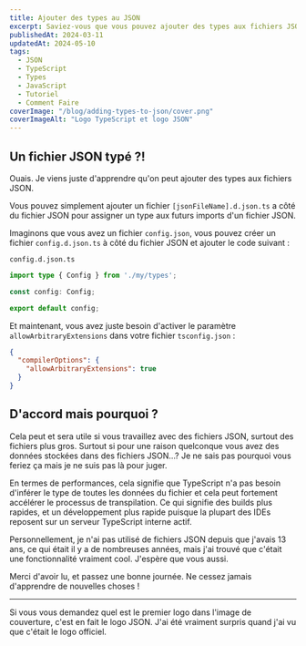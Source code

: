 ```yaml
---
title: Ajouter des types au JSON
excerpt: Saviez-vous que vous pouvez ajouter des types aux fichiers JSON ? Laissez-moi vous montrer comment.
publishedAt: 2024-03-11
updatedAt: 2024-05-10
tags:
  - JSON
  - TypeScript
  - Types
  - JavaScript
  - Tutoriel
  - Comment Faire
coverImage: "/blog/adding-types-to-json/cover.png"
coverImageAlt: "Logo TypeScript et logo JSON"
---
```


## Un fichier JSON typé ?!

Ouais. Je viens juste d'apprendre qu'on peut ajouter des types aux fichiers JSON.

Vous pouvez simplement ajouter un fichier `[jsonFileName].d.json.ts` a côté du fichier JSON pour assigner un type aux futurs imports d'un fichier JSON.

Imaginons que vous avez un fichier `config.json`, vous pouvez créer un fichier `config.d.json.ts` à côté du fichier JSON et ajouter le code suivant :

`config.d.json.ts`

```ts
import type { Config } from './my/types';

const config: Config;

export default config;
```

Et maintenant, vous avez juste besoin d'activer le paramètre `allowArbitraryExtensions` dans votre fichier `tsconfig.json` :

```json
{
  "compilerOptions": {
    "allowArbitraryExtensions": true
  }
}
```

## D'accord mais pourquoi ?

Cela peut et sera utile si vous travaillez avec des fichiers JSON, surtout des fichiers plus gros. Surtout si pour une raison quelconque vous avez des données stockées dans des fichiers JSON...? Je ne sais pas pourquoi vous feriez ça mais je ne suis pas là pour juger.

En termes de performances, cela signifie que TypeScript n'a pas besoin d'inférer le type de toutes les données du fichier et cela peut fortement accélérer le processus de transpilation. Ce qui signifie des builds plus rapides, et un développement plus rapide puisque la plupart des IDEs reposent sur un serveur TypeScript interne actif.

Personnellement, je n'ai pas utilisé de fichiers JSON depuis que j'avais 13 ans, ce qui était il y a de nombreuses années, mais j'ai trouvé que c'était une fonctionnalité vraiment cool. J'espère que vous aussi.

Merci d'avoir lu, et passez une bonne journée. Ne cessez jamais d'apprendre de nouvelles choses !

---

Si vous vous demandez quel est le premier logo dans l'image de couverture, c'est en fait le logo JSON. J'ai été vraiment surpris quand j'ai vu que c'était le logo officiel.
